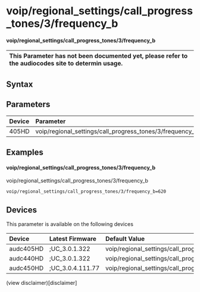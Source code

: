 ﻿---
description: voip/regional_settings/call_progress_tones/3/frequency_b
search: false
---

# voip/regional_settings/call_progress_tones/3/frequency_b

#### voip/regional_settings/call_progress_tones/3/frequency_b


| This Parameter has not been documented yet, please refer to the audiocodes site to determin usage.  | 
| :--- |

## Syntax

## Parameters
|Device|Parameter|value|Description|
|:---|:---|:---|:---|
| 405HD | voip/regional_settings/call_progress_tones/3/frequency_b |  |  |

## Examples
#### voip/regional_settings/call_progress_tones/3/frequency_b

voip/regional_settings/call_progress_tones/3/frequency_b

```
voip/regional_settings/call_progress_tones/3/frequency_b=620
```

## Devices
This parameter is available on the following devices

| Device | Latest Firmware | Default Value |
|:---|:---|:---|
| audc405HD | ;UC_3.0.1.322 | voip/regional_settings/call_progress_tones/3/frequency_b=620 
| audc440HD | ;UC_3.0.1.322 | voip/regional_settings/call_progress_tones/3/frequency_b=620 
| audc450HD | ;UC_3.0.4.111.77 | voip/regional_settings/call_progress_tones/3/frequency_b=620 

(view disclaimer)[disclaimer]
